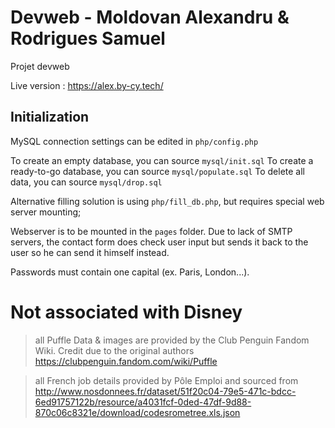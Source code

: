 # Devweb - Moldovan Alexandru & Rodrigues Samuel

Projet devweb

Live version : https://alex.by-cy.tech/

## Initialization

MySQL connection settings can be edited in `php/config.php`

To create an empty database, you can source `mysql/init.sql`
To create a ready-to-go database, you can source `mysql/populate.sql`
To delete all data, you can source `mysql/drop.sql`

Alternative filling solution is using `php/fill_db.php`, but requires special web server mounting;

Webserver is to be mounted in the `pages` folder.
Due to lack of SMTP servers, the contact form does check user input but sends it back to the user so he can send it himself instead.

Passwords must contain one capital (ex. Paris, London...).

# Not associated with Disney

> all Puffle Data & images are provided by the Club Penguin Fandom Wiki. Credit due to the original authors
> https://clubpenguin.fandom.com/wiki/Puffle

> all French job details provided by Pôle Emploi and sourced from http://www.nosdonnees.fr/dataset/51f20c04-79e5-471c-bdcc-6ed91757122b/resource/a4031fcf-0ded-47df-9d88-870c06c8321e/download/codesrometree.xls.json
